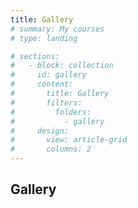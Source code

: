 ```yaml
---
title: Gallery
# summary: My courses
# type: landing

# sections:
#   - block: collection
#     id: gallery
#     content:
#       title: Gallery
#       filters:
#         folders:
#           - gallery
#     design:
#       view: article-grid
#       columns: 2
---
```



## Gallery

<!-- ![screen reader text](photo1.png "caption") -->

<!-- <div style="display: flex; flex-wrap: wrap; gap: 16px;">

<div style="width: 48%;">
<img src="photo1.png" alt="Photo 1" style="width: 100%;">
<p style="text-align: center;">Caption for Photo 1</p>
</div>

<div style="width: 48%;">
<img src="photo1.png" alt="Photo 2" style="width: 100%;">
<p style="text-align: center;">Caption for Photo 2</p>
</div>

<div style="width: 48%;">
<img src="photo1.png" alt="Photo 3" style="width: 100%;">
<p style="text-align: center;">Caption for Photo 3</p>
</div>

<div style="width: 48%;">
<img src="photo1.png" alt="Photo 4" style="width: 100%;">
<p style="text-align: center;">Caption for Photo 4</p>
</div>

<div style="width: 48%;">
<img src="photo1.png" alt="Photo 5" style="width: 100%;">
<p style="text-align: center;">Caption for Photo 5</p>
</div>

<div style="width: 48%;">
<img src="photo1.png" alt="Photo 6" style="width: 100%;">
<p style="text-align: center;">Caption for Photo 6</p>
</div>

</div> -->